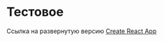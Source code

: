 # Тестовое

Ссылка на развернутую версию [Create React App](https://wepilok.github.io/womanup-test/)
